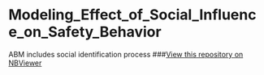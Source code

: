 # Modeling_Effect_of_Social_Influence_on_Safety_Behavior
ABM includes social identification process
###[View this repository on NBViewer](http://nbviewer.ipython.org/github/bjchoi13/Modeling_Effect_of_Social_Influence_on_Safety_Behavior/tree/master/)
